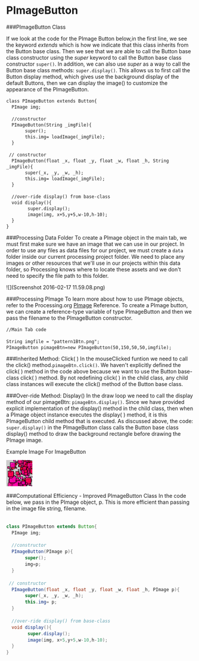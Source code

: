 # PImageButton

###PImageButton Class

If we look at the code for the PImage Button below,in the first line, we see the keyword *extends* which is how we indicate that this class inherits from the Button base class. Then  we see that we are able to call the Button base class constructor using the *super* keyword to call the Button base class constructor ``super()``.  In addition, we can also use  *super* as a way to call the Button base class methods: ``super.display()``.  This allows us to first call the Button display method, which gives use the background display of the default Buttons, then we can display the image() to customize the appearance of the PImageButton.  

```
class PImageButton extends Button{
  PImage img;
  
  //constructor
  PImageButton(String _imgFile){
       super();
       this.img= loadImage(_imgFile); 
  }
  
 // constructor
  PImageButton(float _x, float _y, float _w, float _h, String _imgFile){
       super(_x, _y, _w, _h);
       this.img= loadImage(_imgFile); 
  }
  
  //over-ride display() from base-class
  void display(){
        super.display();
        image(img, x+5,y+5,w-10,h-10);
  }  
}
```
###Processing Data Folder
To create a PImage object in the main tab, we must first make sure we have an image that we can use in our project.  In order to use any files as data files for our project, we must create a `data` folder inside our current processing project folder. We need to place any images or other resources that we'll use in our projects within this data folder, so Processing knows where to locate these assets and we don't need to specify the file path to this folder. 

![](Screenshot 2016-02-17 11.59.08.png)

###Processing PImage 
To learn more about how to use PImage objects, refer to the Processing.org [PImage](https://processing.org/reference/PImage.html) Reference. To create a PImage button, we can create a reference-type variable of type PImageButton and then we pass the filename to the PImageButton constructor.
```
//Main Tab code

String imgfile = "pattern1Btn.png";
PImageButton pimageBtn=new PImageButton(50,150,50,50,imgfile); 
```
###Inherited Method: Click( ) 
 In the mouseClicked funtion we need to call the click() method.``pimageBtn.click()``.  We haven't explicitly defined the click( ) method in the code above because we want to use the Button base-class click( ) method. By not redefining click( ) in the child class, any child class instances will execute the click() method of the Button base class.

###Over-ride Method: Display()
In the draw loop we need to call the display method of our pimageBtn:
``pimageBtn.display()``. Since we have provided explicit implementation of the display() method in the child class, then when a PImage object instance executes the display( ) method, it is this PImageButton child method that is executed.  As discussed above, the code: ``super.display()`` in the PImageButton class calls the Button base class display() method to draw the background rectangle before drawing the PImage image.

Example Image For ImageButton

![](pattern1Btn.png)

###Computational Efficiency - Improved PImageButton Class
In the code below, we pass in the PImage object, p.  This is more efficient than passing in the image file string, filename.


```java

class PImageButton extends Button{
  PImage img;

  //constructor
  PImageButton(PImage p){
       super();
       img=p;
  }

 // constructor
  PImageButton(float _x, float _y, float _w, float _h, PImage p){
       super(_x, _y, _w, _h);
       this.img= p;
  }

  //over-ride display() from base-class
  void display(){
        super.display();
        image(img, x+5,y+5,w-10,h-10);
  }  
}


```